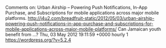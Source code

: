 Comments on: Urban Airship – Powering Push Notifications, In-App Purchase, and Subscriptions for mobile applications across major mobile platforms. http://j4u2.com/breadfruit-static/2012/05/03/urban-airship-powering-push-notifications-in-app-purchase-and-subscriptions-for-mobile-applications-across-major-mobile-platforms/ Can Jamaican youth benefit from ...? Thu, 03 May 2012 19:11:59 +0000  hourly   1  https://wordpress.org/?v=5.2.4